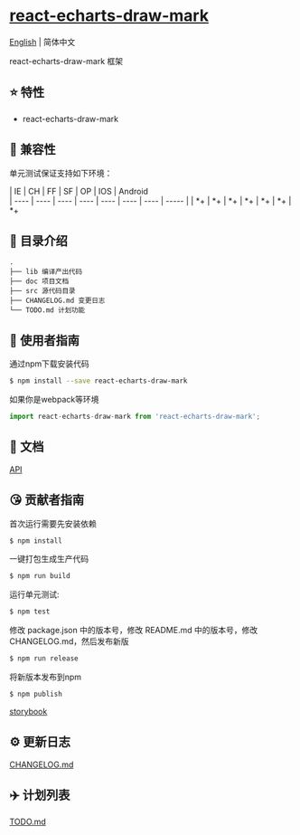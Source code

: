 # [react-echarts-draw-mark]()
[English](./README.md) | 简体中文

react-echarts-draw-mark 框架

## :star: 特性

- react-echarts-draw-mark

## :pill: 兼容性
单元测试保证支持如下环境：

| IE   | CH   | FF   | SF   | OP   | IOS  | Android   
| ---- | ---- | ---- | ---- | ---- | ---- | ---- | ----- |
| *+   | *+ | *+  | *+   | *+  | *+   | *+   


## :open_file_folder: 目录介绍

```
.
├── lib 编译产出代码
├── doc 项目文档
├── src 源代码目录
├── CHANGELOG.md 变更日志
└── TODO.md 计划功能
```

## :rocket: 使用者指南

通过npm下载安装代码

```bash
$ npm install --save react-echarts-draw-mark
```


如果你是webpack等环境

```js
import react-echarts-draw-mark from 'react-echarts-draw-mark';
```

## :bookmark_tabs: 文档
[API](./doc/api.zh-CN.md)

## :kissing_heart: 贡献者指南

首次运行需要先安装依赖

```bash
$ npm install
```

一键打包生成生产代码

```bash
$ npm run build
```

运行单元测试:

```bash
$ npm test
```

修改 package.json 中的版本号，修改 README.md 中的版本号，修改 CHANGELOG.md，然后发布新版

```bash
$ npm run release
```

将新版本发布到npm

```bash
$ npm publish
```

[storybook](https://storybook.js.org/docs/)

## :gear: 更新日志
[CHANGELOG.md](./CHANGELOG.md)

## :airplane: 计划列表
[TODO.md](./TODO.md)

